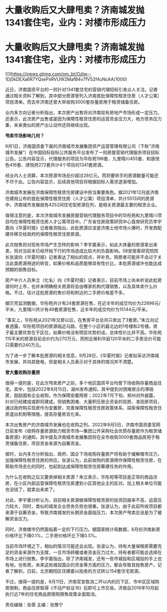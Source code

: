 # 大量收购后又大肆甩卖？济南城发抛1341套住宅，业内：对楼市形成压力

# 大量收购后又大肆甩卖？济南城发抛1341套住宅，业内：对楼市形成压力

![](https://inews.gtimg.com/om_bt/OzIw--
1Dj5kDEXa6R7YQsePxRVUW2MafB4v7fV52f4uNcAA/1000)

近日，济南国资平台的一则针对1341套住宅的营销代理招标引发众人关注。记者通过相关资料了解到，其中部分房源曾列入济南首批保障性租赁住房（人才公寓）项目清单。而去年济南还曾大举收购3000套存量房用于租赁储备住房。

业内多方向记者分析指出，本次房产出售将对济南现有房地产市场形成一定压力。还表示，此次房产出售或是因为保障性租赁住房的运营资金压力大，地方债务压力重，未来类似的房产出让动作还将继续出现。

**甩卖市场影响几何？**

9月1日，济南国资委下属的济南城市发展集团资产运营管理有限公司（下称“济南城市发展”）在中国招标投标公共服务平台发布了一则房屋营销代理服务项目招标公告。公告内容显示，代理服务的项目为华彤苑198套、九里晴川455套、和唐悦色416套、璟悦府272套共计4个项目的1341套房源。

经业内人士测算，本次房源市场总价超过28亿元。而将要转手的房源数量可能还不尽于此。公告内容显示，后续其他项目将根据招标人需求逐渐增加。

济南城市发展在济南保障性租赁住房建设中担当重要角色。据2021年12月底济南住建局公布的首批保障性租赁住房（人才公寓）项目清单，共计5513间的房源中，济南城市发展就有4252间住宅型房源在列，是相关房源最主要的租赁企业。

值得注意的是，本次济南城市发展房屋营销代理服务项目中的华彤苑和九里晴川项目均在保障性租赁住房人才公寓项目中。广东省住房政策研究中心首席研究员李宇嘉向《华夏时报》记者推测指出，此批房源应该是济南土地市场火爆时，开发商配建并移交给政府的保障性租赁住房房源。

此次抛售将对现有市场产生怎样的影响？李宇嘉表示，如此大体量的房源拿出来卖，将对当前本已经开始下行的市场造成比较大的负面影响。58安居客研究院院长张波向《华夏时报》记者表达了相似的观点，并补充，购房者可能并不会过于关注此类房源用途的转变，如果价格和品质能够具有性价比，本批房源或许也能达成预期的销售目标。

房产中介人员朱立（化名）向《华夏时报》记者表示，目前市场上尚未听说此批房源何时上市，也并未明确相关房源将会由哪家机构代理销售，以及具体卖什么价格。不过，估计这批房源的售价将和附近的二手房价格差不多。

据贝壳监测数据，华彤苑共计有24套房源在售，在近半年的成交均价为22696元/平米，九里晴川共计有49套房源在售，近半年的成交均价为15144元/平米。

“事实上，华彤苑从2021年交房以后，在售房平台总共只卖出了3套房。”朱立向记者透露，华彤苑项目的房源临近马路，在整个小区的最北边的1号楼和2号楼。房子最主要优势在于区位，如果价格没有明显优势的话，总体性价比并不高。华彤苑115平米的房源目前总价约为270万元，而附近保利华庭120平米的二手房总价可能只需要约240万元。

为了进一步了解本批房源的相关信息，9月28日，《华夏时报》记者拟采访济南城市发展，并向其致电，但是相关人员表示对于具体的情况并不清楚。

**曾大量收购存量房**

值得一提的是，在此次甩卖房产之前，多个地区国资平台均曾下场收购存量商品住宅。其中，包括2022年8月15日，湖州发布通知，其中提到对困难房企的滞销房，鼓励国有企业收购，作为保障安置用房；2022年7月下旬，郑州对外披露，针对已经建成或即将建成，但销售困难、大量积压房企资金的现房、准现房项目，通过政府购买现房作为安置房，完善保障性租赁住房政策体系、探索保障性租赁住房退出机制等措施，提高存量房去化率。

本次出售房产的济南城市发展也在收购之列。2022年9月5日，济南市国资委官网日前发布《收购存量房源助力租赁市场—集团公开采购社会优质存量房作为租赁储备房源》的通知，其中提及济南城市发展集团将在全市收购3000套商品房用于租赁储备住房，项目资金来源为自筹资金。

彼时，业内多方分析指出，政府、国企下场收购存量房产将有助于缓解楼市压力，加强保障性租赁住房的供应。张波认为，此前收购的房源用作保障性租赁住房，在帮助市场去化的同时，也起到达成保障性租赁住房筹建任务的作用。

为什么在收购之后又要卖掉相关房源？朱立表示，华彤苑等项目是正常的商品住房，在小区内部运营保障性租赁住房遭到小区其他业主的反对。加上相关单位可能也没钱了，就拿出来卖了。

对此，李宇嘉分析认为，目前相关房源做保障性租赁房的投资回报率不高，运营压力较大，同时，类似的城发企业债务负担也很重。张波认为，由于此前所收项目都来源于自筹资金，导致济南城发的长期资金面临压力，本次房产甩卖应该是为了缓解资金压力。

同时，济南楼市仍然面临着一定的下行压力。据国家统计局数据，8月份济南新房价格环比下降0.1%，二手房价格环比下降0.5%。

当前市场环境之下，相似的情况可能还会出现。张波认为，持有大量保租房需要充足的资金来源作为支撑，一旦市场转暖或者资金压力过大，持有者都可能会选择在市场上进行抛售。李宇嘉指出，除了济南城发，还有一些市城投和区城投的手上也有地，也有房。未来这些城投国企的资金等方面的压力，都会导致其抛售房产。记者了解到，日前，北京朝阳区住建委以拍卖的方式转让154套住宅房源。

不过，值得一提的是，9月11日，济南官宣取消二环以内的历下区、市中区区域购房限制，商品住房取得《不动产权证书》后即可上市交易。济南自2016年10月起执行近7年的住宅商品房限购限售政策全面取消。

责任编辑：张蓓 主编：张豫宁

